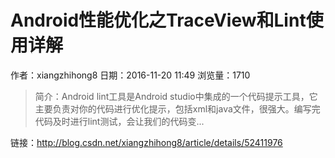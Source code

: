 # Android性能优化之TraceView和Lint使用详解
作者：xiangzhihong8
日期：2016-11-20 11:49
浏览量：1710
> 简介：Android lint工具是Android studio中集成的一个代码提示工具，它主要负责对你的代码进行优化提示，包括xml和java文件，很强大。编写完代码及时进行lint测试，会让我们的代码变...

 链接：http://blog.csdn.net/xiangzhihong8/article/details/52411976
